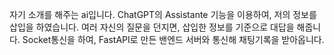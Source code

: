 자기 소개를 해주는 ai입니다. ChatGPT의 Assistante 기능을 이용하여, 저의 정보를 삽입을 하였습니다. 여러 자신의 질문을 던지면, 삽입한 정보를 기준으로 대답을 해줍니다. Socket통신을 하여, FastAPI로 만든 밴엔드 서버와 통신해 채팅기록을 받아옵니다. 
